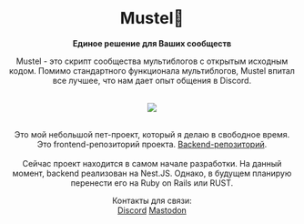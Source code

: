 <div align="center">
  <br>
  <h1>Mustel🌱</h1>
  <strong>Единое решение для Ваших сообществ</strong>
  <br/>
   <p align="center">
  Mustel - это скрипт сообщества мультиблогов с открытым исходным кодом. Помимо стандартного функционала мультиблогов, Mustel впитал все лучшее, что нам дает опыт общения в Discord.
  </p>
  <br/>
  <img src="https://cdn.discordapp.com/attachments/625424257672937472/1173345925603807324/firsttest.png?ex=65639e8c&is=6551298c&hm=aae86fc0dfce8dcd6dff56e660a2760b529e717c1f63b2a0e0b1ee0bc53f92ab&">
  <br/>
  <br/>
  <p align="center">
  Это мой небольшой пет-проект, который я делаю в свободное время.
   <br/>
   Это frontend-репозиторий проекта. <a href='https://github.com/nimscore/mustel'>Backend-репозиторий</a>.
   <br/>
   <br/>
   Сейчас проект находится в самом начале разработки. На данный момент, backend реализован на Nest.JS. Однако, в будущем планирую перенести его на Ruby on Rails или RUST.
  </p>
  <p align="center">
  Контакты для связи:
  <br/>
  <a href='https://discord.com/users/.nims/'>Discord</a> <a href='https://sudoers.pro/@nims'>Mastodon</a>
  </p>
</div>
<br>
